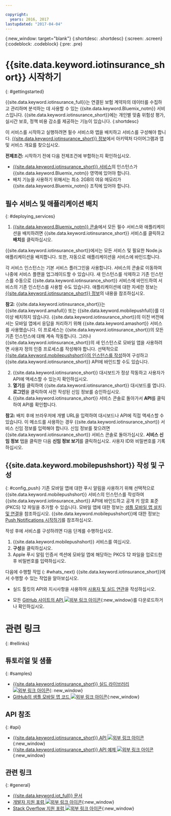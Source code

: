 ```yaml
---

copyright:
  years: 2016, 2017
lastupdated: "2017-04-04"
---
```


<!-- Common attributes used in the template are defined as follows: -->
{:new_window: target="blank"}
{:shortdesc: .shortdesc}
{:screen: .screen}
{:codeblock: .codeblock}
{:pre: .pre}


<!-- {{site.data.keyword.iotinsurance_full}}  {{site.data.keyword.iotinsurance_short}}  -->


# {{site.data.keyword.iotinsurance_short}} 시작하기
{: #gettingstarted}

{{site.data.keyword.iotinsurance_full}}는 연결된 보험 계약자의 데이터를 수집하고 관리하며 분석하는 데 사용할 수 있는 {{site.data.keyword.Bluemix_notm}} 서비스입니다. {{site.data.keyword.iotinsurance_short}}에는 개인별 맞춤 위험성 평가, 실시간 보호, 정책 비용 감소를 제공하는 기능이 있습니다.
{:shortdesc}

이 서비스를 시작하고 실행하려면 필수 서비스와 앱을 배치하고 서비스를 구성해야 합니다. [{{site.data.keyword.iotinsurance_short}} 정보](iotinsurance_overview.html)에서 아키텍처 다이어그램과 앱 및 서비스 개요를 찾으십시오. 

**전제조건:** 시작하기 전에 다음 전제조건에 부합하는지 확인하십시오. 
- [{{site.data.keyword.iotinsurance_short}} 서비스](https://console.ng.bluemix.net/catalog/services/iot-for-insurance/)의 인스턴스가 {{site.data.keyword.Bluemix_notm}} 영역에 있어야 합니다. 
- 배치 기능을 사용하기 위해서는 최소 2GB의 여유 메모리가 {{site.data.keyword.Bluemix_notm}} 조직에 있어야 합니다. 

## 필수 서비스 및 애플리케이션 배치
{: #deploying_services}

1. [{{site.data.keyword.Bluemix_notm}} 콘솔](https://console.ng.bluemix.net/#all-items)에서 모든 필수 서비스와 애플리케이션을 배치하려면 {{site.data.keyword.iotinsurance_short}} 서비스를 클릭하고 **배치**를 클릭하십시오. 

  {{site.data.keyword.iotinsurance_short}}에서는 모든 서비스 및 필요한 Node.js 애플리케이션을 배치합니다. 또한, 자동으로 애플리케이션을 서비스에 바인드합니다.

  각 서비스 인스턴스는 기본 서비스 플러그인을 사용합니다. 서비스의 콘솔로 이동하여 나중에 서비스 플랜을 업그레이드할 수 있습니다. 새 인스턴스를 삭제하고 기존 인스턴스를 수동으로 {{site.data.keyword.iotinsurance_short}} 서비스에 바인드하여 서비스의 기존 인스턴스를 사용할 수도 있습니다. 애플리케이션에 대한 자세한 정보는 [{{site.data.keyword.iotinsurance_short}} 정보](iotinsurance_overview.html)의 내용을 참조하십시오. 

  **참고**: {{site.data.keyword.iotinsurance_short}}는 {{site.data.keyword.amafull}} 또는 {{site.data.keyword.mobilepushfull}}를 더 이상 배치하지 않습니다. {{site.data.keyword.iotinsurance_short}}의 이전 버전에서는 모바일 앱에서 응답을 처리하기 위해 {{site.data.keyword.amashort}} 서비스를 사용했습니다. 이 프로세스는 {{site.data.keyword.iotinsurance_short}}의 모든 기존 인스턴스에 대해 계속 작동합니다. 그러나 {{site.data.keyword.iotinsurance_short}}의 새 인스턴스로 모바일 앱을 사용하려면 사용자 정의 인증 프로세스를
  작성해야 합니다. 선택적으로 [{{site.data.keyword.mobilepushshort}}의 인스턴스를 작성](https://console.ng.bluemix.net/docs/services/mobilepush/index.html)하여 구성하고 {{site.data.keyword.iotinsurance_short}} API에 바인드할 수도 있습니다.

2. {{site.data.keyword.iotinsurance_short}} 대시보드가 정상 작동하고 사용자가 API에 액세스할 수 있는지 확인하십시오. 
  1. **열기**를 클릭하여 {{site.data.keyword.iotinsurance_short}} 대시보드를 엽니다. **로그인**을 클릭하여 사전 작성된 신임 정보를 승인하십시오. 
  2. {{site.data.keyword.iotinsurance_short}} 서비스 콘솔로 돌아가서 **API**를 클릭하여 API를 확인합니다. 

  **참고:** 배치 후에 브라우저에 개별 URL을 입력하여 대시보드나 API에 직접 액세스할 수 있습니다. 이 메소드를 사용하는 경우 {{site.data.keyword.iotinsurance_short}} 서비스 신임 정보를 입력해야 합니다. 신임 정보를 찾으려면 {{site.data.keyword.iotinsurance_short}} 서비스 콘솔로 돌아가십시오. **서비스 신임 정보** 탭을 클릭한 다음 **신임 정보 보기**를 클릭하십시오. 사용자 ID와 비밀번호를 기록하십시오. 


<!--
## Configuring
{: #iot4i_configservices}



### Configuring {{site.data.keyword.amashort}}
{: #config_ama}
1. Return to your Bluemix console. All apps and services that were deployed by {{site.data.keyword.iotinsurance_short}} are displayed.

2. Copy the URL of the {{site.data.keyword.iotinsurance_short}} API application. Right-click the API application and select **Copy Link Location**.

3. Open the {{site.data.keyword.amashort}} service. The service is available in the Services section of your {{site.data.keyword.Bluemix_notm}} console.

4. Enable authentication by clicking **On**.

5. In the **Custom** section, enter the following authentication credentials:

  - **Realm name**: `IoT4I`

  - **Custom Identity Provider Url**: Paste the URL of the API application that you copied in a previous step.

  - **Your Web Application Redirect URIs**: Leave this field blank.

6. Save your settings. You can now return to the {{site.data.keyword.iotinsurance_short}} service console or your {{site.data.keyword.Bluemix_notm}} console.
-->


## {{site.data.keyword.mobilepushshort}} 작성 및 구성
{: #config_push}
기존 모바일 앱에 대한 푸시 알림을 사용하기 위해 선택적으로 {{site.data.keyword.mobilepushshort}} 서비스의 인스턴스를 작성하여 {{site.data.keyword.iotinsurance_short}} API에 바인드하고 공개 키 암호 표준(PKCS) 12 파일을 추가할 수 있습니다. 모바일 앱에 대한 정보는 [샘플 모바일 앱 설치 및 연결](iotinsurance_mobile_app.html)을 참조하십시오. {{site.data.keyword.mobilepushshort}}에 대한 정보는 [Push Notifications 시작하기](https://console.ng.bluemix.net/docs/services/mobilepush/index.html)를 참조하십시오. 

작성 후에 서비스를 구성하려면 다음 단계를 수행하십시오. 

  1. {{site.data.keyword.mobilepushshort}} 서비스를 여십시오. 
  2. **구성**을 클릭하십시오. 
  3. Apple 푸시 알림 인증서 섹션에 모바일 앱에 해당하는 PKCS 12 파일을 업로드한 후 비밀번호를 입력하십시오. 


다음에 수행할 작업
{: #whats_next}
{{site.data.keyword.iotinsurance_short}}에서 수행할 수 있는 작업을 알아보십시오. 

- 실드 툴킷의 API와 지시사항을 사용하여 [사용자 및 실드 연관](iotinsurance_shield_toolkit.html)을 작성하십시오. 
<!-- - Install and connect the [sample mobile app](iotinsurance_mobile_app.html). -->
- 모든 [GitHub 사이트의 API ![외부 링크 아이콘](../../icons/launch-glyph.svg)](https://github.com/IBM-Bluemix/iot4i-api-examples-nodejs/#iot-for-insurance-api-examples){:new_window}를 다운로드하거나 확인하십시오. 

# 관련 링크
{: #rellinks}

## 튜토리얼 및 샘플
{: #samples}
* [{{site.data.keyword.iotinsurance_short}} 실드 라이브러리 ![외부 링크 아이콘](../../icons/launch-glyph.svg)](https://github.com/ibm-watson-iot/ioti-shields){: new_window}
* [GitHub의 샘플 모바일 앱 코드 ![외부 링크 아이콘](../../icons/launch-glyph.svg)](https://github.com/ibm-watson-iot/ioti-mobile){:new_window}

## API 참조
{: #api}
* [{{site.data.keyword.iotinsurance_short}} API ![외부 링크 아이콘](../../icons/launch-glyph.svg)](https://iot4i-api-docs.mybluemix.net/){:new_window}
* [{{site.data.keyword.iotinsurance_short}} API 예제 ![외부 링크 아이콘](../../icons/launch-glyph.svg)](https://github.com/IBM-Bluemix/iot4i-api-examples-nodejs/#iot-for-insurance-api-examples){:new_window}


## 관련 링크
{: #general}
* [{{site.data.keyword.iot_full}} 문서](https://console.ng.bluemix.net/docs/services/IoT/index.html)
* [개발자 지원 포럼 ![외부 링크 아이콘](../../icons/launch-glyph.svg)](https://developer.ibm.com/answers/search.html?f=&type=question&redirect=search%2Fsearch&sort=relevance&q=%2B[iot]%20%2B[bluemix]){:new_window}
* [Stack Overflow 지원 포럼 ![외부 링크 아이콘](../../icons/launch-glyph.svg)](http://stackoverflow.com/questions/tagged/ibm-bluemix){:new_window}
